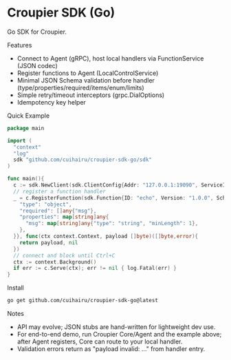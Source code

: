 # Croupier SDK (Go)

Go SDK for Croupier.

Features
- Connect to Agent (gRPC), host local handlers via FunctionService (JSON codec)
- Register functions to Agent (LocalControlService)
- Minimal JSON Schema validation before handler (type/properties/required/items/enum/limits)
- Simple retry/timeout interceptors (grpc.DialOptions)
- Idempotency key helper

Quick Example
```go
package main

import (
  "context"
  "log"
  sdk "github.com/cuihairu/croupier-sdk-go/sdk"
)

func main(){
  c := sdk.NewClient(sdk.ClientConfig{Addr: "127.0.0.1:19090", ServiceID: "game-1", ServiceVersion: "1.0.0"})
  // register a function handler
  _ = c.RegisterFunction(sdk.Function{ID: "echo", Version: "1.0.0", Schema: map[string]any{
    "type": "object",
    "required": []any{"msg"},
    "properties": map[string]any{
      "msg": map[string]any{"type": "string", "minLength": 1},
    },
  }}, func(ctx context.Context, payload []byte)([]byte,error){
    return payload, nil
  })
  // connect and block until Ctrl+C
  ctx := context.Background()
  if err := c.Serve(ctx); err != nil { log.Fatal(err) }
}
```

Install
```bash
go get github.com/cuihairu/croupier-sdk-go@latest
```

Notes
- API may evolve; JSON stubs are hand-written for lightweight dev use.
- For end-to-end demo, run Croupier Core/Agent and the example above; after Agent registers, Core can route to your local handler.
 - Validation errors return as "payload invalid: ..." from handler entry.
